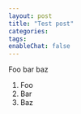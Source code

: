 ```yaml
---
layout: post
title: "Test post"
categories: 
tags: 
enableChat: false
---
```


Foo bar baz

1. Foo
2. Bar
3. Baz
